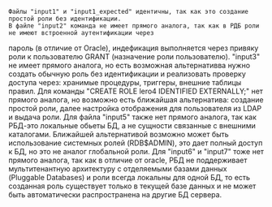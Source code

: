     Файлы "input1" и "input1_expected" идентичны, так как это создание простой роли без идентификации. 
    В файле "input2" команда не имеет прямого аналога, так как в РДБ роли не имеют встроенной аутентификации через 
пароль (в отличие от Oracle), индефикация выполняется через привяку роли к пользователю GRANT (назначение роли 
пользователю). 
    "input3" не имеет прямого аналога, но есть возможная альтернативва нужно создать обычную роль без идентификации и 
реализовать проверку доступа через: хранимые процедуры, триггеры, внешние таблицы правил. 
    Для команды "CREATE ROLE lero4 IDENTIFIED EXTERNALLY;" нет прямого аналога, но возможно есть ближайшая альтернатива:
создание простой роли, далее настройка отображения для пользователя из LDAP и выдача роли.
    Для файла "input5" также нет прямого аналога, так как РБД-это локальные обьеты БД, а не сущности связанные с 
внешними каталогами. Ближайшей альтернативой возможно может быть использование системных ролей (RDB$ADMIN), это дает 
полный доступ к БД, но это не аналог глобальной роли.
    Для "input6" и "input7" тоже нет прямого аналога, так как в отличие от oracle, РБД не поддерживает мультитенантную 
архитектуру с отделяемыми базами данных (Pluggable Databases) и роли всегда локальны для одной БД, то есть созданная 
роль существует только в текущей базе данных и не может быть автоматически распространена на другие БД сервера. 
    